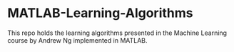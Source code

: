 # MATLAB-Learning-Algorithms
This repo holds the learning algorithms presented in the Machine Learning course by Andrew Ng implemented in MATLAB. 
